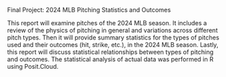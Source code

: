 Final Project: 2024 MLB Pitching Statistics and Outcomes

This report will examine pitches of the 2024 MLB season. It includes a review of the physics of pitching in general and variations across different pitch types. Then it will provide summary statistics for the types of pitches used and their outcomes (hit, strike, etc.), in the 2024 MLB season. Lastly, this report will discuss statistical relationships between types of pitching and outcomes. The statistical analysis of actual data was performed in R using Posit.Cloud.
